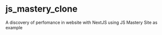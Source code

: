 # js_mastery_clone
A discovery of perfomance in website with NextJS using JS Mastery Site as example
